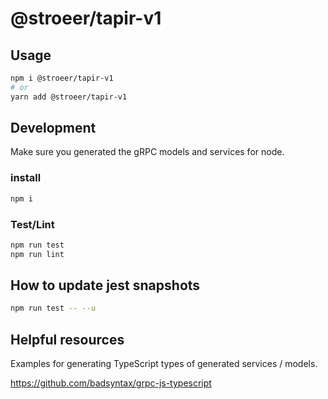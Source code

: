 # @stroeer/tapir-v1

## Usage

```bash
npm i @stroeer/tapir-v1
# or
yarn add @stroeer/tapir-v1
```

## Development

Make sure you generated the gRPC models and services for node.

### install

```bash
npm i
```

### Test/Lint

```bash
npm run test
npm run lint
```

## How to update jest snapshots

```bash
npm run test -- --u
```

## Helpful resources

Examples for generating TypeScript types of generated services / models.

https://github.com/badsyntax/grpc-js-typescript
